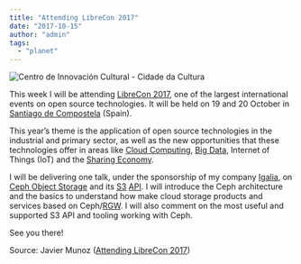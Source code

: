 ```yaml
---
title: "Attending LibreCon 2017"
date: "2017-10-15"
author: "admin"
tags: 
  - "planet"
---
```


![](images/20171016-cinc.jpg "Centro de Innovación Cultural - Cidade da Cultura")

This week I will be attending [LibreCon 2017](https://librecon.io "LibreCon 2017"), one of the largest international events on open source technologies. It will be held on 19 and 20 October in [Santiago de Compostela](https://en.wikipedia.org/wiki/Santiago_de_Compostela "Santiago de Compostela") (Spain).

This year’s theme is the application of open source technologies in the industrial and primary sector, as well as the new opportunities that these technologies offer in areas like [Cloud Computing](https://en.wikipedia.org/wiki/Cloud_computing "Cloud Computing"), [Big Data](https://en.wikipedia.org/wiki/Big_data "Big Data"), Internet of Things (IoT) and the [Sharing Economy](https://en.wikipedia.org/wiki/Sharing_economy "Sharing Economy").

I will be delivering one talk, under the sponsorship of my company [Igalia](https://www.igalia.com "Igalia"), on [Ceph Object Storage](https://ceph.com "Ceph") and its [S3](https://en.wikipedia.org/wiki/Amazon_S3 "Amazon S3") [API](https://en.wikipedia.org/wiki/Application_programming_interface "API"). I will introduce the Ceph architecture and the basics to understand how make cloud storage products and services based on Ceph/[RGW](http://docs.ceph.com/docs/master/radosgw/ "RadosGW"). I will also comment on the most useful and supported S3 API and tooling working with Ceph.

See you there!

Source: Javier Munoz ([Attending LibreCon 2017](http://javiermunhoz.com/blog/2017/10/16/attending-librecon-2017.html))
